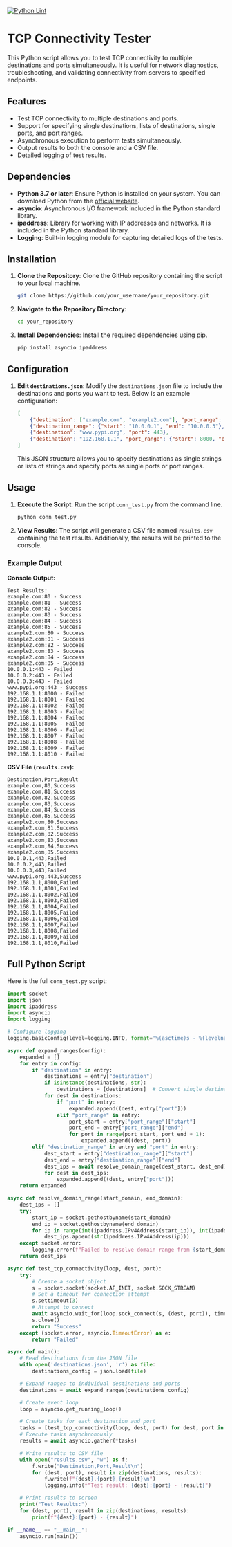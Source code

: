 [![Python Lint](https://github.com/greyinghair/template_python/actions/workflows/python-lint.yaml/badge.svg?branch=main)](https://github.com/greyinghair/template_python/actions/workflows/python-lint.yaml)

# TCP Connectivity Tester

This Python script allows you to test TCP connectivity to multiple destinations and ports simultaneously. It is useful for network diagnostics, troubleshooting, and validating connectivity from servers to specified endpoints.

## Features

- Test TCP connectivity to multiple destinations and ports.
- Support for specifying single destinations, lists of destinations, single ports, and port ranges.
- Asynchronous execution to perform tests simultaneously.
- Output results to both the console and a CSV file.
- Detailed logging of test results.

## Dependencies

- **Python 3.7 or later**: Ensure Python is installed on your system. You can download Python from the [official website](https://www.python.org/downloads/).
- **asyncio**: Asynchronous I/O framework included in the Python standard library.
- **ipaddress**: Library for working with IP addresses and networks. It is included in the Python standard library.
- **Logging**: Built-in logging module for capturing detailed logs of the tests.

## Installation

1. **Clone the Repository**: Clone the GitHub repository containing the script to your local machine.

   ```bash
   git clone https://github.com/your_username/your_repository.git
   ```

2. **Navigate to the Repository Directory**:

   ```bash
   cd your_repository
   ```

3. **Install Dependencies**: Install the required dependencies using pip.

   ```bash
   pip install asyncio ipaddress
   ```

## Configuration

1. **Edit `destinations.json`**: Modify the `destinations.json` file to include the destinations and ports you want to test. Below is an example configuration:

    ```json
    [
        {"destination": ["example.com", "example2.com"], "port_range": {"start": 80, "end": 85}},
        {"destination_range": {"start": "10.0.0.1", "end": "10.0.0.3"}, "port": 443},
        {"destination": "www.pypi.org", "port": 443},
        {"destination": "192.168.1.1", "port_range": {"start": 8000, "end": 8010}}
    ]
    ```

    This JSON structure allows you to specify destinations as single strings or lists of strings and specify ports as single ports or port ranges.

## Usage

1. **Execute the Script**: Run the script `conn_test.py` from the command line.

   ```bash
   python conn_test.py
   ```

2. **View Results**: The script will generate a CSV file named `results.csv` containing the test results. Additionally, the results will be printed to the console.

### Example Output

**Console Output:**
```
Test Results:
example.com:80 - Success
example.com:81 - Success
example.com:82 - Success
example.com:83 - Success
example.com:84 - Success
example.com:85 - Success
example2.com:80 - Success
example2.com:81 - Success
example2.com:82 - Success
example2.com:83 - Success
example2.com:84 - Success
example2.com:85 - Success
10.0.0.1:443 - Failed
10.0.0.2:443 - Failed
10.0.0.3:443 - Failed
www.pypi.org:443 - Success
192.168.1.1:8000 - Failed
192.168.1.1:8001 - Failed
192.168.1.1:8002 - Failed
192.168.1.1:8003 - Failed
192.168.1.1:8004 - Failed
192.168.1.1:8005 - Failed
192.168.1.1:8006 - Failed
192.168.1.1:8007 - Failed
192.168.1.1:8008 - Failed
192.168.1.1:8009 - Failed
192.168.1.1:8010 - Failed
```

**CSV File (`results.csv`):**
```
Destination,Port,Result
example.com,80,Success
example.com,81,Success
example.com,82,Success
example.com,83,Success
example.com,84,Success
example.com,85,Success
example2.com,80,Success
example2.com,81,Success
example2.com,82,Success
example2.com,83,Success
example2.com,84,Success
example2.com,85,Success
10.0.0.1,443,Failed
10.0.0.2,443,Failed
10.0.0.3,443,Failed
www.pypi.org,443,Success
192.168.1.1,8000,Failed
192.168.1.1,8001,Failed
192.168.1.1,8002,Failed
192.168.1.1,8003,Failed
192.168.1.1,8004,Failed
192.168.1.1,8005,Failed
192.168.1.1,8006,Failed
192.168.1.1,8007,Failed
192.168.1.1,8008,Failed
192.168.1.1,8009,Failed
192.168.1.1,8010,Failed
```

## Full Python Script

Here is the full `conn_test.py` script:

```python
import socket
import json
import ipaddress
import asyncio
import logging

# Configure logging
logging.basicConfig(level=logging.INFO, format='%(asctime)s - %(levelname)s - %(message)s', filename='conn_test.log')

async def expand_ranges(config):
    expanded = []
    for entry in config:
        if "destination" in entry:
            destinations = entry["destination"]
            if isinstance(destinations, str):
                destinations = [destinations]  # Convert single destination to a list
            for dest in destinations:
                if "port" in entry:
                    expanded.append((dest, entry["port"]))
                elif "port_range" in entry:
                    port_start = entry["port_range"]["start"]
                    port_end = entry["port_range"]["end"]
                    for port in range(port_start, port_end + 1):
                        expanded.append((dest, port))
        elif "destination_range" in entry and "port" in entry:
            dest_start = entry["destination_range"]["start"]
            dest_end = entry["destination_range"]["end"]
            dest_ips = await resolve_domain_range(dest_start, dest_end)
            for dest in dest_ips:
                expanded.append((dest, entry["port"]))
    return expanded

async def resolve_domain_range(start_domain, end_domain):
    dest_ips = []
    try:
        start_ip = socket.gethostbyname(start_domain)
        end_ip = socket.gethostbyname(end_domain)
        for ip in range(int(ipaddress.IPv4Address(start_ip)), int(ipaddress.IPv4Address(end_ip)) + 1):
            dest_ips.append(str(ipaddress.IPv4Address(ip)))
    except socket.error:
        logging.error(f"Failed to resolve domain range from {start_domain} to {end_domain}.")
    return dest_ips

async def test_tcp_connectivity(loop, dest, port):
    try:
        # Create a socket object
        s = socket.socket(socket.AF_INET, socket.SOCK_STREAM)
        # Set a timeout for connection attempt
        s.settimeout(3)
        # Attempt to connect
        await asyncio.wait_for(loop.sock_connect(s, (dest, port)), timeout=3)
        s.close()
        return "Success"
    except (socket.error, asyncio.TimeoutError) as e:
        return "Failed"

async def main():
    # Read destinations from the JSON file
    with open('destinations.json', 'r') as file:
        destinations_config = json.load(file)

    # Expand ranges to individual destinations and ports
    destinations = await expand_ranges(destinations_config)

    # Create event loop
    loop = asyncio.get_running_loop()

    # Create tasks for each destination and port
    tasks = [test_tcp_connectivity(loop, dest, port) for dest, port in destinations]
    # Execute tasks asynchronously
    results = await asyncio.gather(*tasks)

    # Write results to CSV file
    with open("results.csv", "w") as f:
        f.write("Destination,Port,Result\n")
        for (dest, port), result in zip(destinations, results):
            f.write(f"{dest},{port},{result}\n")
            logging.info(f"Test result: {dest}:{port} - {result}")

    # Print results to screen
    print("Test Results:")
    for (dest, port), result in zip(destinations, results):
        print(f"{dest}:{port} - {result}")

if __name__ == "__main__":
    asyncio.run(main())
```
